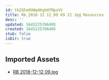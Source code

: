 ```yaml
---
id: tkIQ5eOOWq4KgbH7MpoVV
title: Rb_2018 12 12_09 09 22 Jpg Resources
desc: ''
updated: 1645225706405
created: 1645225706405
stub: false
isDir: true
---
```

## Imported Assets
- [RB 2018-12-12 09.jpg](/assets/rb-2018-12-12-09.jpg)
